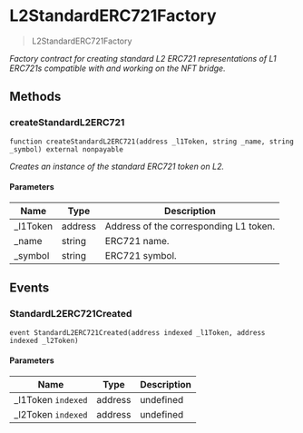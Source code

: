 # L2StandardERC721Factory



> L2StandardERC721Factory



*Factory contract for creating standard L2 ERC721 representations of L1 ERC721s compatible with and working on the NFT bridge.*

## Methods

### createStandardL2ERC721

```solidity
function createStandardL2ERC721(address _l1Token, string _name, string _symbol) external nonpayable
```



*Creates an instance of the standard ERC721 token on L2.*

#### Parameters

| Name | Type | Description |
|---|---|---|
| _l1Token | address | Address of the corresponding L1 token.
| _name | string | ERC721 name.
| _symbol | string | ERC721 symbol.



## Events

### StandardL2ERC721Created

```solidity
event StandardL2ERC721Created(address indexed _l1Token, address indexed _l2Token)
```





#### Parameters

| Name | Type | Description |
|---|---|---|
| _l1Token `indexed` | address | undefined |
| _l2Token `indexed` | address | undefined |



